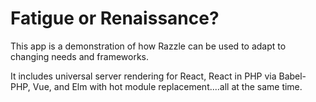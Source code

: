 # Fatigue or Renaissance?

This app is a demonstration of how Razzle can be used to adapt to changing needs and frameworks.

It includes universal server rendering for React, React in PHP via Babel-PHP, Vue, and Elm with hot module replacement....all at the same time.
